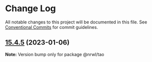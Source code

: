 # Change Log

All notable changes to this project will be documented in this file.
See [Conventional Commits](https://conventionalcommits.org) for commit guidelines.

## [15.4.5](https://github.com/nrwl/nx/compare/15.4.4...15.4.5) (2023-01-06)

**Note:** Version bump only for package @nrwl/tao
